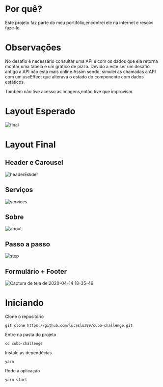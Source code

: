 # Por quê?
Este projeto faz parte do meu portifólio,encontrei ele na internet e resolvi faze-lo.

# Observações
No desafio é necessário consultar uma API e com os dados que ela retorna montar uma tabela e um gráfico de pizza. Devido a este ser um desafio antigo a API não está mais online.Assim sendo, simulei as chamadas a API com um useEffect que alterava o estado do componente com dados estáticos.

Também não tive acesso as imagens,então tive que improvisar.

# Layout Esperado 
![final](https://raw.githubusercontent.com/cubonetwork/frontend-challenge/master/layout-onepage.png)

# Layout Final

## Header e Carousel

![headerEslider](https://user-images.githubusercontent.com/53489804/79276797-03ec8500-7e7f-11ea-858a-a4ae54e7e40a.png)

## Serviços

![services](https://user-images.githubusercontent.com/53489804/79276882-241c4400-7e7f-11ea-8997-3d7cf3ba9d70.png)

## Sobre

![about](https://user-images.githubusercontent.com/53489804/79276907-31d1c980-7e7f-11ea-8200-d09c563cd0c2.png)

## Passo a passo

![step](https://user-images.githubusercontent.com/53489804/79276934-3eeeb880-7e7f-11ea-99ba-9fd808ce85e6.png)

## Formulário + Footer

![Captura de tela de 2020-04-14 18-35-49](https://user-images.githubusercontent.com/53489804/79276964-5037c500-7e7f-11ea-9977-0552e0ca8c11.png)

# Iniciando

Clone o repositório

  `git clone https://github.com/lucasluz99/cubo-challenge.git`

Entre na pasta do projeto

`cd cubo-challenge`

Instale as dependêcias

`yarn`

Rode a aplicação

`yarn start`



